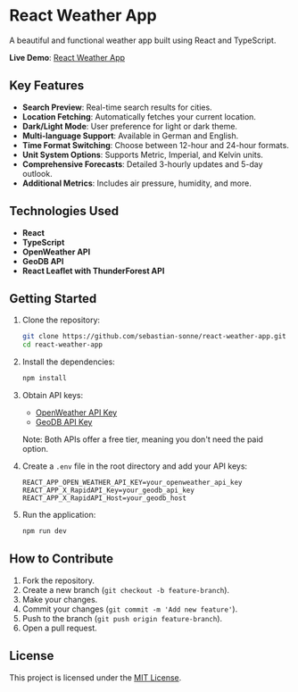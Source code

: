 # React Weather App

A beautiful and functional weather app built using React and TypeScript.

**Live Demo**: [React Weather App](https://weather.sebastian-sonne.com)

## Key Features

- **Search Preview**: Real-time search results for cities.
- **Location Fetching**: Automatically fetches your current location.
- **Dark/Light Mode**: User preference for light or dark theme.
- **Multi-language Support**: Available in German and English.
- **Time Format Switching**: Choose between 12-hour and 24-hour formats.
- **Unit System Options**: Supports Metric, Imperial, and Kelvin units.
- **Comprehensive Forecasts**: Detailed 3-hourly updates and 5-day outlook.
- **Additional Metrics**: Includes air pressure, humidity, and more.

## Technologies Used

- **React**
- **TypeScript**
- **OpenWeather API**
- **GeoDB API**
- **React Leaflet with ThunderForest API**

## Getting Started

1. Clone the repository:
   ```bash
   git clone https://github.com/sebastian-sonne/react-weather-app.git
   cd react-weather-app
   ```

2. Install the dependencies:
   ```bash
   npm install
   ```

3. Obtain API keys: 
   - [OpenWeather API Key](https://openweathermap.org/api)
   - [GeoDB API Key](https://rapidapi.com/wirefreethought/api/geodb-cities)

   Note: Both APIs offer a free tier, meaning you don't need the paid option.

4. Create a `.env` file in the root directory and add your API keys:
   ```plaintext
   REACT_APP_OPEN_WEATHER_API_KEY=your_openweather_api_key
   REACT_APP_X_RapidAPI_Key=your_geodb_api_key
   REACT_APP_X_RapidAPI_Host=your_geodb_host
   ```

5. Run the application:
   ```bash
   npm run dev
   ```

## How to Contribute

1. Fork the repository.
2. Create a new branch (`git checkout -b feature-branch`).
3. Make your changes.
4. Commit your changes (`git commit -m 'Add new feature'`).
5. Push to the branch (`git push origin feature-branch`).
6. Open a pull request.

## License

This project is licensed under the [MIT License](LICENSE).

